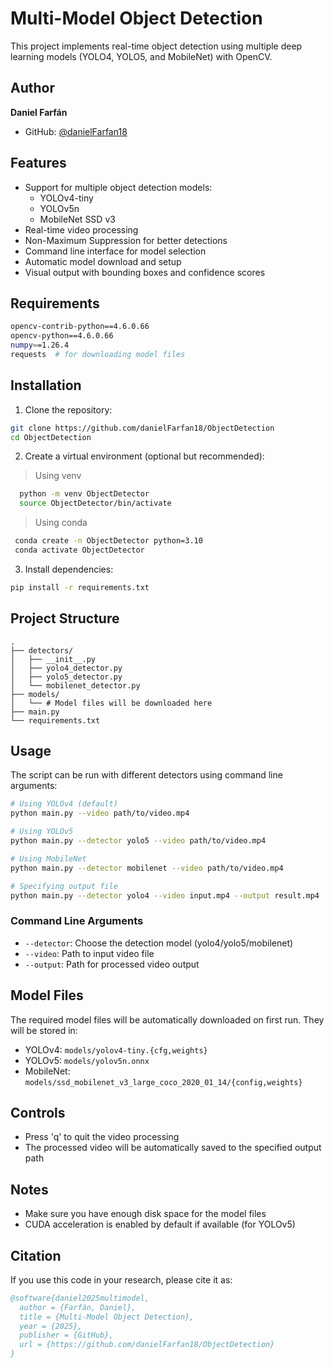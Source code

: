# Multi-Model Object Detection

This project implements real-time object detection using multiple deep learning models (YOLO4, YOLO5, and MobileNet) with OpenCV.

## Author

**Daniel Farfán**
- GitHub: [@danielFarfan18](https://github.com/danielFarfan18)
## Features

- Support for multiple object detection models:
  - YOLOv4-tiny
  - YOLOv5n
  - MobileNet SSD v3
- Real-time video processing
- Non-Maximum Suppression for better detections
- Command line interface for model selection
- Automatic model download and setup
- Visual output with bounding boxes and confidence scores

## Requirements

```bash
opencv-contrib-python==4.6.0.66
opencv-python==4.6.0.66
numpy==1.26.4
requests  # for downloading model files
```

## Installation

1. Clone the repository:
```bash
git clone https://github.com/danielFarfan18/ObjectDetection
cd ObjectDetection
```

2. Create a virtual environment (optional but recommended):
   <br>
> Using venv
```bash
  python -m venv ObjectDetector
  source ObjectDetector/bin/activate 
```

> Using conda
```bash
 conda create -n ObjectDetector python=3.10
 conda activate ObjectDetector
```
3. Install dependencies:
```bash
pip install -r requirements.txt
```

## Project Structure

```
.
├── detectors/
│   ├── __init__.py
│   ├── yolo4_detector.py
│   ├── yolo5_detector.py
│   └── mobilenet_detector.py
├── models/
│   └── # Model files will be downloaded here
├── main.py
└── requirements.txt
```

## Usage

The script can be run with different detectors using command line arguments:

```bash
# Using YOLOv4 (default)
python main.py --video path/to/video.mp4

# Using YOLOv5
python main.py --detector yolo5 --video path/to/video.mp4

# Using MobileNet
python main.py --detector mobilenet --video path/to/video.mp4

# Specifying output file
python main.py --detector yolo4 --video input.mp4 --output result.mp4
```

### Command Line Arguments

- `--detector`: Choose the detection model (yolo4/yolo5/mobilenet)
- `--video`: Path to input video file
- `--output`: Path for processed video output

## Model Files

The required model files will be automatically downloaded on first run. They will be stored in:
- YOLOv4: `models/yolov4-tiny.{cfg,weights}`
- YOLOv5: `models/yolov5n.onnx`
- MobileNet: `models/ssd_mobilenet_v3_large_coco_2020_01_14/{config,weights}`

## Controls

- Press 'q' to quit the video processing
- The processed video will be automatically saved to the specified output path

## Notes

- Make sure you have enough disk space for the model files
- CUDA acceleration is enabled by default if available (for YOLOv5)

## Citation

If you use this code in your research, please cite it as:

```bibtex
@software{daniel2025multimodel,
  author = {Farfán, Daniel},
  title = {Multi-Model Object Detection},
  year = {2025},
  publisher = {GitHub},
  url = {https://github.com/danielFarfan18/ObjectDetection}
}
```
